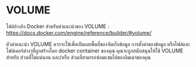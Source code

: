 # VOLUME

ไฟล์อ้างอิง Docker สำหรับคำแนะนำของ VOLUME : <https://docs.docker.com/engine/reference/builder/#volume/>

ตัวคำแนะนำ VOLUME ควรจะใช้เพื่อเปิดเผยพื้นที่ของจัดเก็บข้อมูล การตั้งค่าของข้อมูล หรือไฟล์และโฟล์เดอร์ต่างๆที่ถูกสร้างโดย docker container ของคุณ
คุณจะถูกสนับสนุนให้ใช้ VOLUME สำหรับ ส่วนที่ไม่แน่นอน และ/หรือ ส่วนที่สามารถซ่อมแซมได้ของอิมเมจของคุณ
